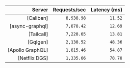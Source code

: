 <!-- PERFORMANCE_RESULTS_START -->

| Server | Requests/sec | Latency (ms) |
|--------:|--------------:|--------------:|
| [Caliban] | `8,938.98` | `11.52` |
| [async-graphql] | `7,878.42` | `12.69` |
| [Tailcall] | `7,228.65` | `13.81` |
| [Gqlgen] | `2,138.52` | `48.36` |
| [Apollo GraphQL] | `1,815.46` | `54.87` |
| [Netflix DGS] | `1,335.66` | `78.70` |

<!-- PERFORMANCE_RESULTS_END -->
